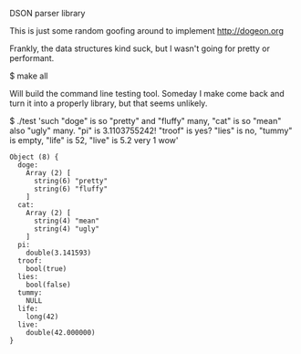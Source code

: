 DSON parser library

This is just some random goofing around to implement http://dogeon.org

Frankly, the data structures kind suck, but I wasn't going for pretty or performant.

$ make all

Will build the command line testing tool.  Someday I make come back and turn it into a properly library, but that seems unlikely.

$ ./test 'such "doge" is so "pretty" and "fluffy" many, "cat" is so "mean" also "ugly" many. "pi" is 3.1103755242! "troof" is yes? "lies" is no, "tummy" is empty, "life" is 52, "live" is 5.2 very 1 wow'

```
Object (8) {
  doge:
    Array (2) [
      string(6) "pretty"
      string(6) "fluffy"
    ]
  cat:
    Array (2) [
      string(4) "mean"
      string(4) "ugly"
    ]
  pi:
    double(3.141593)
  troof:
    bool(true)
  lies:
    bool(false)
  tummy:
    NULL
  life:
    long(42)
  live:
    double(42.000000)
}
```
